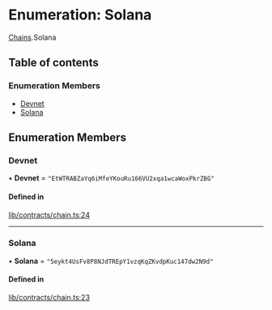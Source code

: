 # Enumeration: Solana

[Chains](../modules/Chains.md).Solana

## Table of contents

### Enumeration Members

- [Devnet](Chains.Solana.md#devnet)
- [Solana](Chains.Solana.md#solana)

## Enumeration Members

### Devnet

• **Devnet** = ``"EtWTRABZaYq6iMfeYKouRu166VU2xqa1wcaWoxPkrZBG"``

#### Defined in

[lib/contracts/chain.ts:24](https://github.com/keep-network/tbtc-v2/blob/main/typescript/src/lib/contracts/chain.ts#L24)

___

### Solana

• **Solana** = ``"5eykt4UsFv8P8NJdTREpY1vzqKqZKvdpKuc147dw2N9d"``

#### Defined in

[lib/contracts/chain.ts:23](https://github.com/keep-network/tbtc-v2/blob/main/typescript/src/lib/contracts/chain.ts#L23)
